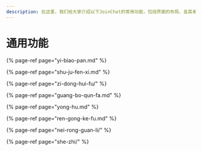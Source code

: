 ```yaml
---
description: 在这里，我们给大家介绍以下JoinChat的常用功能，包括界面的布局、各菜单的功能，以便您能够快速上手，创建一个真正让用户喜欢机器人。
---
```


# 通用功能

{% page-ref page="yi-biao-pan.md" %}

{% page-ref page="shu-ju-fen-xi.md" %}

{% page-ref page="zi-dong-hui-fu/" %}

{% page-ref page="guang-bo-qun-fa.md" %}

{% page-ref page="yong-hu.md" %}

{% page-ref page="ren-gong-ke-fu.md" %}

{% page-ref page="nei-rong-guan-li/" %}

{% page-ref page="she-zhi/" %}



